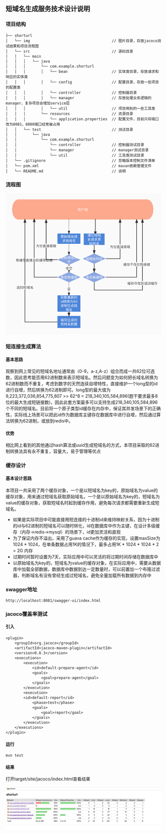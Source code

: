 ## 短域名生成服务技术设计说明
### 项目结构
````
├── shorturl    
│   └── img                                     // 图片目录，存放jacoco测试结果和项目流程图                                         
│   └── src                                     // 源码目录
│   │   └── main                
│   │   │   └── java
│   │   │       └── com.example.shorturl
│   │   │       │   └── bean                    // 实体类目录，存放请求和响应的实体类
│   │   │       │   └── config                  // 配置目录，存放一些项目的配置类
│   │   │       │   └── controller              // 控制器目录
│   │   │       │   └── manager                 // 存放处理业务逻辑的manager，复杂项目会增加service层
│   │   │       │   └── util                    // 项目用到的一些工具类
│   │   │       └── resources                   // 资源目录
│   │   │           └── application.properties  // 配置文件，目前只将端口改为8081，8080端口经常被占用
│   │   └── test                                // 测试目录
│   │       └── java
│   │           └── com.example.shorturl
│   │               └── controller              // 控制器测试目录
│   │               └── manager                 // manager测试目录
│   │               └── util                    // 工具类测试目录
│   └── .gitignore                              // 忽略版本控制文件清单
│   └── pom.xml                                 // mavan依赖管理文件
│   └── README.md                               // 说明
````

### 流程图
![process](img/process.jpg)

### 短连接生成算法
#### 基本思路
观察到网上常见的短域名地址通常由（0-9，a-z,A-z）组合而成一共62位可选数，因此思考能否用62进制数来表示短域名。然后问题变为如何把长域名转换为62进制数而不重复，考虑到数字的天然连续自增特性，直接维护一个long型的id进行自增，然后转换为62进制即可。long型的最大值为9,223,372,036,854,775,807 >> 62^8 = 218,340,105,584,896(题干要求最多8位的最大生成短链接数)，因此此套方案最多可以支持生成218,340,105,584,896个不同的短域名。目前将一个原子类型id缓存在内存中，保证其并发场景下的正确性，实际线上场景可以把此id作为数据库主键存在数据库中进行自增，然后通过算法转换为62进制，或放到redis中。
#### 优势
相比网上看到的其他通过hash算法或uuid生成短域名的方式，本项目采取的62进制转换法具有永不重复，容量大，易于管理等优点

### 缓存设计
#### 基本设计思路
本项目一共采用了两个缓存对象，一个是以短域名为key的，原始域名为value的缓存对象，用来通过短域名获取原始域名，一个是以原始域名为key的，短域名为value的缓存对象，获取短域名时起到缓存作用，避免每次请求都需要重新生成短域名。
- 如果是实际项目中可能直接用短连接的十进制id来维持映射关系，因为十进制的id与62进制的短域名可以随时转化，id在数据库中作为主键，在设计多级缓存（内存->redis->mysql）的场景下，id更加灵活和直观
- 为了保证内存不溢出，采用了guava cache作为缓存的实现，设置maxSize为1024 * 1024，在单条数据占用1K的情况下，最多占用1K * 1024 * 1024 * 2 = 2G 内存
- 过期时间暂时设置为7天，实际应用中可以灵活的将过期时间存储在数据库中
- 以原始域名为key的，短域名为value的缓存对象，在实际应用中，需要从数据库中加载全部数据，数据库中数据到达一定数量时，可以前置加一个布隆过滤器，判断域名有没有曾经生成过短域名，避免全量加载所有数据到内存中


### swagger地址
````
http://localhost:8081/swagger-ui/index.html
````

### jacoco覆盖率测试
#### 引入
````
<plugin>
	<groupId>org.jacoco</groupId>
	<artifactId>jacoco-maven-plugin</artifactId>
	<version>0.8.3</version>
	<executions>
		<execution>
			<id>default-prepare-agent</id>
			<goals>
				<goal>prepare-agent</goal>
            </goals>
        </execution>
        <execution>
		<id>default-report</id>
			<phase>test</phase>
			<goals>
				<goal>report</goal>
 			</goals>
		</execution>
	</executions>
</plugin>
````
#### 运行
````
mvn test
````
#### 结果
打开target/site/jacoco/index.html查看结果

![jacoco](img/jacoco.png)

